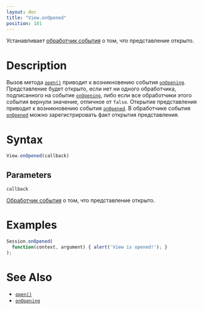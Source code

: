 ```yaml
---
layout: doc
title: "View.onOpened"
position: 101
---
```


Устанавливает [обработчик события](../../Script/) о том, что представление открыто.

# Description

Вызов метода [`open()`](../View.open/) приводит к возникновению события [`onOpening`](../View.onOpening/).
Представление будет открыто, если нет ни одного обработчика, подписанного на событие [`onOpening`](../View.onOpening/),
либо если все обработчики этого события вернули значение, отличное от `false`. Открытие представления
приводит к возникновению события [`onOpened`](../View.onOpened/). В обработчике события [`onOpened`](../View.onOpened/)
можно зарегистрировать факт открытия представления.

# Syntax

```js
View.onOpened(callback)
```

## Parameters

`callback`

[Обработчик события](../../Script/) о том, что представление открыто.

# Examples

```js
Session.onOpened(
  function(context, argument) { alert('View is opened!'); }
);
```

# See Also

* [`open()`](../View.open/)
* [`onOpening`](../View.onOpening/)
